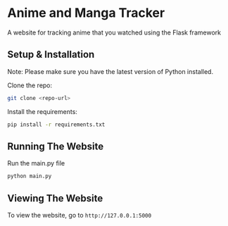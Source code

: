 # Anime and Manga Tracker
A website for tracking anime that you watched using the Flask framework


## Setup & Installation

Note: Please make sure you have the latest version of Python installed.

Clone the repo:
```bash
git clone <repo-url>
```

Install the requirements:
```bash
pip install -r requirements.txt
```

## Running The Website

Run the main.py file
```bash
python main.py
```

## Viewing The Website

To view the website, go to `http://127.0.0.1:5000`
